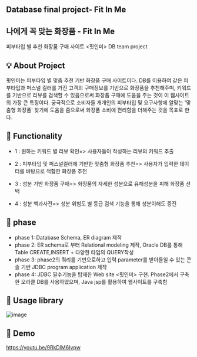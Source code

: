
 
## Database final project- Fit In Me

## 나에게 꼭 맞는 화장품 - Fit In Me ##  
  피부타입 별 추천 화장품 구매 사이트 <핏인미> DB team project

## 💡 About Project
 핏인미는 피부타입 별 맞춤 추천 기반 화장품 구매 사이트이다. DB를 이용하여 같은 피부타입과 퍼스널 컬러를
 가진 고객의 구매정보를 기반으로 화장품을 추천해주며, 키워드를 기반으로 리뷰를 검색할 수 있음으로써 화장품 구매에 도움을 주는 것이 이 웹사이트의 가장 큰 특징이다. 궁극적으로 소비자들 개개인의 피부타입 및 요구사항에 알맞는 '맞춤형 화장품' 찾기에 도움을 줌으로써 화장품 소비에 편리함을 더해주는 것을 목표로 한다.

## :pushpin: Functionality

  -   1 : 원하는 키워드 별 리뷰 확인=> 사용자들이 작성하는 리뷰의 키워드 추출
    
  -   2 : 피부타입 및 퍼스널컬러에 기반한 맞춤형 화장품 추천=> 사용자가 입력한 데이터를 바탕으로 적합한 화장품 추천
   
  -   3 : 성분 기반 화장품 구매=> 화장품의 자세한 성분으로 유해성분을 피해 화장품 선택
  
  -   4 : 성분 백과사전=> 성분 위험도 별 등급 검색 기능을 통해 성분이해도 증진
 

## 📃 phase

 - phase 1: Database Schema, ER diagram 제작
 - phase 2: ER schema로 부터 Relational modeling 제작, Oracle DB를 통해 Table CREATE,INSERT + 다양한 타입의 QUERY작성
 - phase 3: phase2의 쿼리를 기반으로하고 입력 parameter를 받아들일 수 있는 콘솔 기반 JDBC program application 제작
 - phase 4: JDBC 필수기능을 탑재한 Web site <핏인미> 구현. Phase2에서 구축한 오라클 DB를 사용하였으며, Java jsp를 활용하여 웹사이트를 구축함
 

## 📁 Usage library
![image](https://user-images.githubusercontent.com/69031678/144341566-35c38f80-4345-43c8-86c9-6e9e969b5fd2.png)


## 🧸 Demo
https://youtu.be/9RkDlM6Ivpw
 
 

